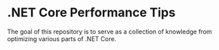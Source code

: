 ﻿# .NET Core Performance Tips
 
The goal of this repository is to serve as a collection of knowledge from optimizing various parts of .NET Core.
